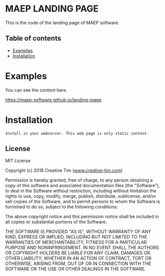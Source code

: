 # MAEP LANDING PAGE

This is the code of the landing page of MAEP software.

## Table of contents

- [Examples](#examples)
- [Installation](#installation)

# Examples

You can see the content here.

https://maep-software.github.io/landing-maep

# Installation

```
Install in your webserver. This web page is only static content.
```

## License

MIT License

Copyright (c) 2018 Creative Tim (www.creative-tim.com)

Permission is hereby granted, free of charge, to any person obtaining a copy of this software and associated documentation files (the "Software"), to deal in the Software without restriction, including without limitation the rights to use, copy, modify, merge, publish, distribute, sublicense, and/or sell copies of the Software, and to permit persons to whom the Software is furnished to do so, subject to the following conditions:

The above copyright notice and this permission notice shall be included in all copies or substantial portions of the Software.

THE SOFTWARE IS PROVIDED "AS IS", WITHOUT WARRANTY OF ANY KIND, EXPRESS OR IMPLIED, INCLUDING BUT NOT LIMITED TO THE WARRANTIES OF MERCHANTABILITY, FITNESS FOR A PARTICULAR PURPOSE AND NONINFRINGEMENT. IN NO EVENT SHALL THE AUTHORS OR COPYRIGHT HOLDERS BE LIABLE FOR ANY CLAIM, DAMAGES OR OTHER LIABILITY, WHETHER IN AN ACTION OF CONTRACT, TORT OR OTHERWISE, ARISING FROM, OUT OF OR IN CONNECTION WITH THE SOFTWARE OR THE USE OR OTHER DEALINGS IN THE SOFTWARE.
